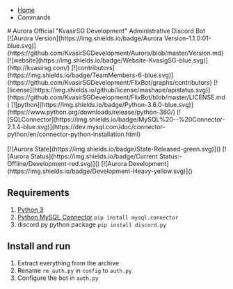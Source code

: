 <div class="navbar">
      <ul>
        <li><a class="active" href="https://kvasirsgdevelopment.github.io/Aurora/">Home</a></li>
        <li><aref="https://kvasirsgdevelopment.github.io/Aurora/commands">Commands</a></li>
      </ul>
</div>
# Aurora
Official "KvasirSG Development" Administrative Discord Bot
<br>
[![Aurora Version](https://img.shields.io/badge/Aurora Version-1.1.0:01-blue.svg)](https://github.com/KvasirSGDevelopment/Aurora/blob/master/Version.md) 
[![website](https://img.shields.io/badge/Website-KvasigSG-blue.svg)](http://kvasirsg.com/) 
[![contributors](https://img.shields.io/badge/TeamMembers-6-blue.svg)](https://github.com/KvasirSGDevelopment/FlixBot/graphs/contributors) 
[![license](https://img.shields.io/github/license/mashape/apistatus.svg)](https://github.com/KvasirSGDevelopment/FlixBot/blob/master/LICENSE.md) 
[![python](https://img.shields.io/badge/Python-3.6.0-blue.svg)](https://www.python.org/downloads/release/python-360/)
[![SQLConnector](https://img.shields.io/badge/MySQL%20--%20Connector-2.1.4-blue.svg)](https://dev.mysql.com/doc/connector-python/en/connector-python-installation.html)
<br><br>
[![Aurora State](https://img.shields.io/badge/State-Released-green.svg)]()
[![Aurora Status](https://img.shields.io/badge/Current Status:-Offline/Development-red.svg)]()
[![Aurora Development](https://img.shields.io/badge/Development-Heavy-yellow.svg)]()

## Requirements

1. [Python 3](https://www.python.org/) 
2. [Python MySQL Connector](https://dev.mysql.com/doc/connector-python/en/connector-python-installation.html) `pip install mysql.connector`
2. discord.py python package `pip install discord.py`

## Install and run

1. Extract everything from the archive
2. Rename `rm_auth.py` in `config` to `auth.py`
3. Configure the bot in `auth.py`

